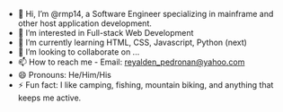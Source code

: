 - 👋 Hi, I’m @rmp14, a Software Engineer specializing in mainframe and other host application development.
- 👀 I’m interested in Full-stack Web Development
- 🌱 I’m currently learning HTML, CSS, Javascript, Python (next)
- 💞️ I’m looking to collaborate on ...
- 📫 How to reach me - Email: reyalden_pedronan@yahoo.com
- 😄 Pronouns: He/Him/His
- ⚡ Fun fact: I like camping, fishing, mountain biking, and anything that keeps me active.

<!---
rmp14/rmp14 is a ✨ special ✨ repository because its `README.md` (this file) appears on your GitHub profile.
You can click the Preview link to take a look at your changes.
--->
